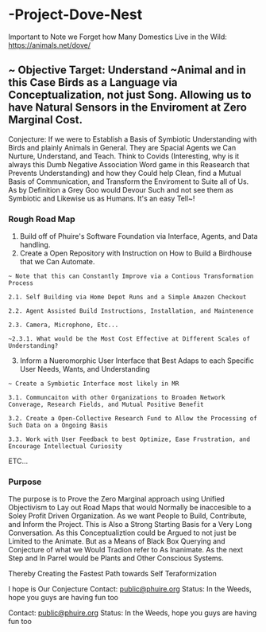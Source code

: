 # -Project-Dove-Nest
Important to Note we Forget how Many Domestics Live in the Wild: https://animals.net/dove/

## ~ Objective Target: Understand ~Animal and in this Case Birds as a Language via Conceptualization, not just Song. Allowing us to have Natural Sensors in the Enviroment at Zero Marginal Cost.
Conjecture: If we were to Establish a Basis of Symbiotic Understanding with Birds and plainly Animals in General. They are Spacial Agents we Can Nurture, Understand, and Teach. Think to Covids (Interesting, why is it always this Dumb Negative Association Word game in this Reasearch that Prevents Understanding) and how they Could help Clean, find a Mutual Basis of Communication, and Transform the Enviroment to Suite all of Us. As by Definition a Grey Goo would Devour Such and not see them as Symbiotic and Likewise us as Humans. It's an easy Tell~!

### Rough Road Map
1. Build off of Phuire's Software Foundation via Interface, Agents, and Data handling.
2. Create a Open Repository with Instruction on How to Build a Birdhouse that we Can Automate.
```
~ Note that this can Constantly Improve via a Contious Transformation Process

2.1. Self Building via Home Depot Runs and a Simple Amazon Checkout

2.2. Agent Assisted Build Instructions, Installation, and Maintenence

2.3. Camera, Microphone, Etc...

~2.3.1. What would be the Most Cost Effective at Different Scales of Understanding?
```
3. Inform a Nueromorphic User Interface that Best Adaps to each Specific User Needs, Wants, and Understanding
```
~ Create a Symbiotic Interface most likely in MR

3.1. Communcaiton with other Organizations to Broaden Network Converage, Research Fields, and Mutual Positive Benefit

3.2. Create a Open-Collective Research Fund to Allow the Processing of Such Data on a Ongoing Basis

3.3. Work with User Feedback to best Optimize, Ease Frustration, and Encourage Intellectual Curiosity
```
ETC...

### Purpose
The purpose is to Prove the Zero Marginal approach using Unified Objectivism to Lay out Road Maps that would Normally be inaccesible to a Soley Profit Driven Organization. As we want People to Build, Contribute, and Inform the Project. This is Also a Strong Starting Basis for a Very Long Conversation. As this Conceptualiztion could be Argued to not just be Limited to the Animate. But as a Means of Black Box Querying and Conjecture of what we Would Tradion refer to As Inanimate. As the next Step and In Parrel would be Plants and Other Conscious Systems.

Thereby Creating the Fastest Path towards Self Teraformization

I hope is Our Conjecture Contact: public@phuire.org Status: In the Weeds, hope you guys are having fun too

Contact: public@phuire.org
Status: In the Weeds, hope you guys are having fun too

